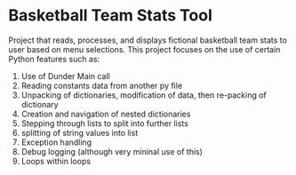 # Basketball Team Stats Tool
Project that reads, processes, and displays fictional basketball team stats to user based on menu selections. This project focuses on the use of certain Python features such as:

1. Use of Dunder Main call 
2. Reading constants data from another py file
3. Unpacking of dictionaries, modification of data, then re-packing of dictionary 
4. Creation and navigation of nested dictionaries
5. Stepping through lists to split into further lists
6. splitting of string values into list
7. Exception handling
8. Debug logging (although very mininal use of this)
9. Loops within loops

